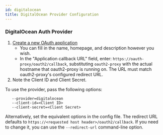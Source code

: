 ```yaml
---
id: digitalocean
title: DigitalOcean Provider Configuration
---
```


### DigitalOcean Auth Provider

1. [Create a new OAuth application](https://cloud.digitalocean.com/account/api/applications)
    * You can fill in the name, homepage, and description however you wish.
    * In the "Application callback URL" field, enter: `https://oauth-proxy/oauth2/callback`, substituting `oauth2-proxy` 
      with the actual hostname that oauth2-proxy is running on. The URL must match oauth2-proxy's configured redirect URL.
2. Note the Client ID and Client Secret.

To use the provider, pass the following options:

```
   --provider=digitalocean
   --client-id=<Client ID>
   --client-secret=<Client Secret>
```

Alternatively, set the equivalent options in the config file. The redirect URL defaults to 
`https://<requested host header>/oauth2/callback`. If you need to change it, you can use the `--redirect-url` command-line option.
